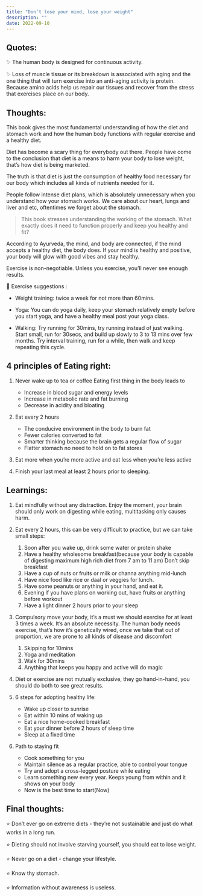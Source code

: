 ```yaml
---
title: "Don’t lose your mind, lose your weight"
description: ""
date: 2022-09-10
---
```


## Quotes:

✨ The human body is designed for continuous activity.

✨ Loss of muscle tissue or its breakdown is associated with aging and the one thing that will turn exercise into an anti-aging activity is protein. Because amino acids help us repair our tissues and recover from the stress that exercises place on our body.

## Thoughts:

This book gives the most fundamental understanding of how the diet and stomach work and how the human body functions with regular exercise and a healthy diet.

Diet has become a scary thing for everybody out there. People have come to the conclusion that diet is a means to harm your body to lose weight, that’s how diet is being marketed.

The truth is that diet is just the consumption of healthy food necessary for our body which includes all kinds of nutrients needed for it.

People follow intense diet plans, which is absolutely unnecessary when you understand how your stomach works. We care about our heart, lungs and liver and etc, oftentimes we forget about the stomach.

> This book stresses understanding the working of the stomach. What exactly does it need to function properly and keep you healthy and fit?

According to Ayurveda, the mind, and body are connected, if the mind accepts a healthy diet, the body does. If your mind is healthy and positive, your body will glow with good vibes and stay healthy.


Exercise is non-negotiable. Unless you exercise, you’ll never see enough results.

🎯 Exercise suggestions :

- Weight training: twice a week for not more than 60mins.

- Yoga: You can do yoga daily, keep your stomach relatively empty before you start yoga, and have a healthy meal post your yoga class.

- Walking: Try running for 30mins, try running instead of just walking. Start small, run for 30secs, and build up slowly to 3 to 13 mins over few months. Try interval training, run for a while, then walk and keep repeating this cycle.

## 4 principles of Eating right:

1. Never wake up to tea or coffee Eating first thing in the body leads to
    - Increase in blood sugar and energy levels
    - Increase in metabolic rate and fat burning
    - Decrease in acidity and bloating

2. Eat every 2 hours
    - The conducive environment in the body to burn fat
    - Fewer calories converted to fat
    - Smarter thinking because the brain gets a regular flow of sugar
    - Flatter stomach no need to hold on to fat stores

3. Eat more when you’re more active and eat less when you’re less active

4. Finish your last meal at least 2 hours prior to sleeping.

## Learnings:

1. Eat mindfully without any distraction. Enjoy the moment, your brain should only work on digesting while eating, multitasking only causes harm.

2. Eat every 2 hours, this can be very difficult to practice, but we can take small steps:
    1. Soon after you wake up, drink some water or protein shake
    2. Have a healthy wholesome breakfast(because your body is capable of digesting maximum high rich diet from 7 am to 11 am) Don’t skip breakfast
    3. Have a cup of nuts or fruits or milk or channa anything mid-lunch 
    4. Have nice food like rice or daal or veggies for lunch.
    5. Have some peanuts or anything in your hand, and eat it.
    6. Evening if you have plans on working out, have fruits or anything before workout
    7. Have a light dinner 2 hours prior to your sleep

3. Compulsory move your body, it’s a must we should exercise for at least 3 times a week. It’s an absolute necessity. The human body needs exercise, that’s how it’s genetically wired, once we take that out of proportion, we are prone to all kinds of disease and discomfort
    1. Skipping for 10mins
    2. Yoga and meditation
    3. Walk for 30mins
    4. Anything that keeps you happy and active will do magic

4. Diet or exercise are not mutually exclusive, they go hand-in-hand, you should do both to see great results.

5. 6 steps for adopting healthy life:
    - Wake up closer to sunrise
    - Eat within 10 mins of waking up
    - Eat a nice home-cooked breakfast
    - Eat your dinner before 2 hours of sleep time
    - Sleep at a fixed time

6. Path to staying fit
    - Cook something for you
    - Maintain silence as a regular practice, able to control your tongue
    - Try and adopt a cross-legged posture while eating
    - Learn something new every year. Keeps young from within and it shows on your body
    - Now is the best time to start(Now)

## Final thoughts:

⭐️ Don’t ever go on extreme diets - they’re not sustainable and just do what works in a long run.

⭐️ Dieting should not involve starving yourself, you should eat to lose weight.

⭐️ Never go on a diet - change your lifestyle.

⭐️ Know thy stomach.

⭐️ Information without awareness is useless.